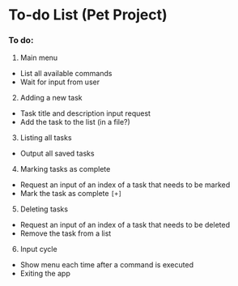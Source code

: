# To-do List (Pet Project)
### To do:
1. Main menu
- List all available commands
- Wait for input from user
2. Adding a new task
- Task title and description input request
- Add the task to the list (in a file?)
3. Listing all tasks
- Output all saved tasks
4. Marking tasks as complete
- Request an input of an index of a task that needs to be marked
- Mark the task as complete `[+]`
5. Deleting tasks
- Request an input of an index of a task that needs to be deleted
- Remove the task from a list
6. Input cycle
- Show menu each time after a command is executed
- Exiting the app
